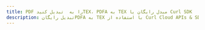 ---title: PDF را به  تبدیل کنیدTEX، PDFA به TEX مبدل رایگان یا Curl SDKdescription: تبدیل رایگانPDFA به TEX با استفاده از Curl Cloud APIs & SDK همچنین اسناد PDF را در Cloud ایجاد، ویرایش و رندر کنید.---